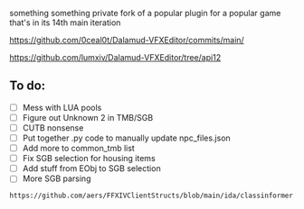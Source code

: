 something something private fork of a popular plugin for a popular game that's in its 14th main iteration

https://github.com/0ceal0t/Dalamud-VFXEditor/commits/main/

https://github.com/lumxiv/Dalamud-VFXEditor/tree/api12

## To do:
- [ ] Mess with LUA pools
- [ ] Figure out Unknown 2 in TMB/SGB
- [ ] CUTB nonsense
- [ ] Put together .py code to manually update npc_files.json
- [ ] Add more to common_tmb list
- [ ] Fix SGB selection for housing items
- [ ] Add stuff from EObj to SGB selection
- [ ] More SGB parsing

```
https://github.com/aers/FFXIVClientStructs/blob/main/ida/classinformer.csv

```

